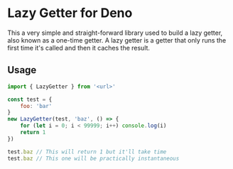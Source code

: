 # Lazy Getter for Deno
This a very simple and straight-forward library used to build a lazy getter, also known as a one-time getter. A lazy getter is a getter that only runs the first time it's called and then it caches the result.

## Usage
```javascript
import { LazyGetter } from '<url>'

const test = {
	foo: 'bar'
}
new LazyGetter(test, 'baz', () => {
	for (let i = 0; i < 99999; i++) console.log(i)
	return 1
})

test.baz // This will return 1 but it'll take time
test.baz // This one will be practically instantaneous
```